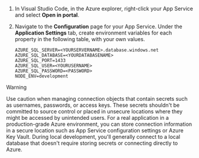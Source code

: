 1. In Visual Studio Code, in the Azure explorer, right-click your App Service and select **Open in portal**.
1. Navigate to the **Configuration** page for your App Service. Under the **Application Settings** tab, create environment variables for each property in the following table, with your own values. 

    ```text
    AZURE_SQL_SERVER=<YOURSERVERNAME>.database.windows.net
    AZURE_SQL_DATABASE=<YOURDATABASENAME>
    AZURE_SQL_PORT=1433
    AZURE_SQL_USER=<YOURUSERNAME>
    AZURE_SQL_PASSWORD=<PASSWORD>
    NODE_ENV=development
    ```

> [!WARNING]
> Use caution when managing connection objects that contain secrets such as usernames, passwords, or access keys. These secrets shouldn't be committed to source control or placed in unsecure locations where they might be accessed by unintended users. For a real application in a production-grade Azure environment, you can store connection information in a secure location such as App Service configuration settings or Azure Key Vault. During local development, you'll generally connect to a local database that doesn't require storing secrets or connecting directly to Azure.